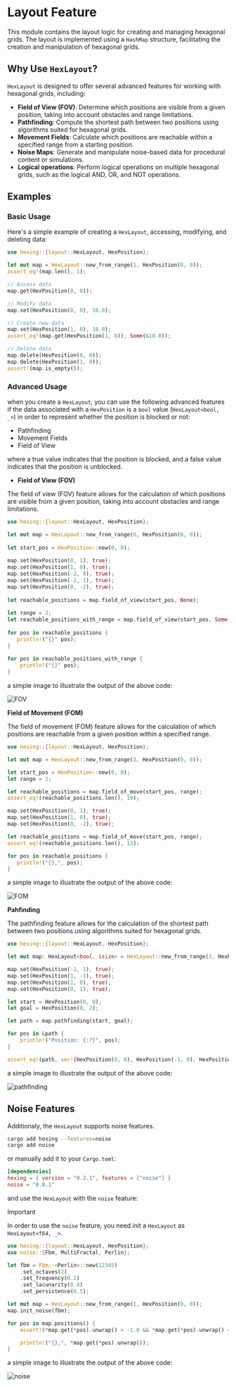 # Layout Feature

This module contains the layout logic for creating and managing hexagonal grids. The layout is implemented using a `HashMap` structure, facilitating the creation and manipulation of hexagonal grids.

## Why Use `HexLayout`?

`HexLayout` is designed to offer several advanced features for working with hexagonal grids, including:

- **Field of View (FOV)**: Determine which positions are visible from a given position, taking into account obstacles and range limitations.
- **Pathfinding**: Compute the shortest path between two positions using algorithms suited for hexagonal grids.
- **Movement Fields**: Calculate which positions are reachable within a specified range from a starting position.
- **Noise Maps**: Generate and manipulate noise-based data for procedural content or simulations.
- **Logical operations**: Perform logical operations on multiple hexagonal grids, such as the logical AND, OR, and NOT operations.

## Examples

### Basic Usage

Here's a simple example of creating a `HexLayout`, accessing, modifying, and deleting data:

```rust
use hexing::{layout::HexLayout, HexPosition};

let mut map = HexLayout::new_from_range(1, HexPosition(0, 0));
assert_eq!(map.len(), 1);

// Access data
map.get(HexPosition(0, 0));

// Modify data
map.set(HexPosition(0, 0), 10.0);

// Create new data
map.set(HexPosition(1, 0), 10.0);
assert_eq!(map.get(HexPosition(1, 0)), Some(&10.0));

// Delete data
map.delete(HexPosition(0, 0));
map.delete(HexPosition(1, 0));
assert!(map.is_empty());
```

### Advanced Usage

when you create a `HexLayout`, you can use the following advanced features if the data associated with a `HexPosition` is a `bool` value (`HexLayout<bool, _>`) in order to represent whether the position is blocked or not:

- Pathfinding
- Movement Fields
- Field of View

where a true value indicates that the position is blocked, and a false value indicates that the position is unblocked.

- **Field of View (FOV)**

The field of view (FOV) feature allows for the calculation of which positions are visible from a given position, taking into account obstacles and range limitations.

```rust
use hexing::{layout::HexLayout, HexPosition};

let mut map = HexLayout::new_from_range(6, HexPosition(0, 0));
    
let start_pos = HexPosition::new(0, 0);
    
map.set(HexPosition(0, 1), true);
map.set(HexPosition(1, 0), true);
map.set(HexPosition(-2, 0), true);
map.set(HexPosition(-2, 1), true);
map.set(HexPosition(0, -2), true);
    
let reachable_positions = map.field_of_view(start_pos, None);
    
let range = 2;
let reachable_positions_with_range = map.field_of_view(start_pos, Some(range));
    
for pos in reachable_positions {
   println!("{}" pos);
}
    
for pos in reachable_positions_with_range {
    println!("{}" pos);
}
```

a simple image to illustrate the output of the above code:

![FOV](./assets/fov.png)

**Field of Movement (FOM)**

The field of movement (FOM) feature allows for the calculation of which positions are reachable from a given position within a specified range.

```rust
use hexing::{layout::HexLayout, HexPosition};

let mut map = HexLayout::new_from_range(3, HexPosition(0, 0));

let start_pos = HexPosition::new(0, 0);
let range = 2;

let reachable_positions = map.field_of_move(start_pos, range);
assert_eq!(reachable_positions.len(), 19);

map.set(HexPosition(0, 1), true);
map.set(HexPosition(1, 0), true);
map.set(HexPosition(0, -2), true);

let reachable_positions = map.field_of_move(start_pos, range);
assert_eq!(reachable_positions.len(), 13);

for pos in reachable_positions {
   println!("{},", pos);
}
```

a simple image to illustrate the output of the above code:

![FOM](./assets/fom.png)

**Pahfinding**

The pathfinding feature allows for the calculation of the shortest path between two positions using algorithms suited for hexagonal grids.

```rust
use hexing::{layout::HexLayout, HexPosition};

let mut map: HexLayout<bool, isize> = HexLayout::new_from_range(3, HexPosition(0, 0));

map.set(HexPosition(-1, 1), true);
map.set(HexPosition(1, -1), true);
map.set(HexPosition(1, 0), true);
map.set(HexPosition(0, 1), true);

let start = HexPosition(0, 0);
let goal = HexPosition(0, 2);

let path = map.pathfinding(start, goal);

for pos in &path {
    println!("Position: {:?}", pos);
}

assert_eq!(path, vec![HexPosition(0, 0), HexPosition(-1, 0), HexPosition(-2, 1), HexPosition(-2, 2), HexPosition(-1, 2), HexPosition(0, 2)]);
```

a simple image to illustrate the output of the above code:

![pathfinding](./assets/pathfinding.png)

## Noise Features

Additionaly, the `HexLayout` supports noise features.

```bash
cargo add hexing --features=noise
cargo add noise
```

or manually add it to your `Cargo.toml`:

```toml
[dependencies]
hexing = { version = "0.2.1", features = ["noise"] }
noise = "0.8.1"
```

and use the `HexLayout` with the `noise` feature:

> [!IMPORTANT]
> In order to use the `noise` feature, you need init a `HexLayout` as `HexLayout<f64, _>`.

```rust
use hexing::{layout::HexLayout, HexPosition};
use noise::{Fbm, MultiFractal, Perlin};

let fbm = Fbm::<Perlin>::new(12345)
    .set_octaves(2)
    .set_frequency(0.2)
    .set_lacunarity(0.4)
    .set_persistence(0.5);

let mut map = HexLayout::new_from_range(1, HexPosition(0, 0));
map.init_noise(fbm);

for pos in map.positions() {
    assert!(*map.get(*pos).unwrap() > -1.0 && *map.get(*pos).unwrap() < 1.0);

    println!("{},", *map.get(*pos).unwrap());
}
```

a simple image to illustrate the output of the above code:

![noise](./assets/noise.png)
